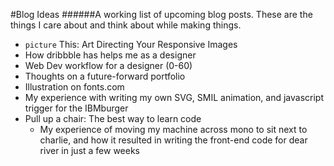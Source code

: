 #Blog Ideas
######A working list of upcoming blog posts. These are the things I care about and think about while making things.

* `picture` This: Art Directing Your Responsive Images
* How dribbble has helps me as a designer
* Web Dev workflow for a designer (0-60)
* Thoughts on a future-forward portfolio
* Illustration on fonts.com
* My experience with writing my own SVG, SMIL animation, and javascript trigger for the IBMburger
* Pull up a chair: The best way to learn code
	* My experience of moving my machine across mono to sit next to charlie, and how it resulted in writing the front-end code for dear river in just a few weeks